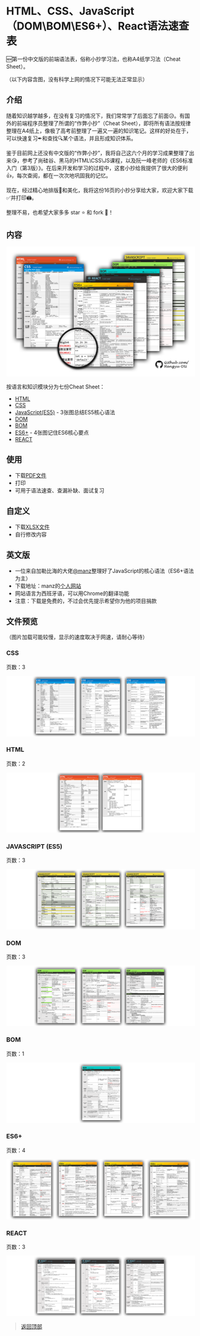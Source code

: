# HTML、CSS、JavaScript（DOM\BOM\ES6+）、React语法速查表



🆕第一份中文版的前端语法表，俗称小抄学习法，也称A4纸学习法（Cheat Sheet）。

（以下内容含图，没有科学上网的情况下可能无法正常显示）

## 介绍

随着知识越学越多，在没有复习的情况下，我们常常学了后面忘了前面😥。有国外的前端程序员整理了所谓的“作弊小抄”（Cheat Sheet），即将所有语法按规律整理在A4纸上，像极了高考前整理了一遍又一遍的知识笔记。这样的好处在于，可以快速复习✒和查找🔍某个语法，并且形成知识体系。

鉴于目前网上还没有中文版的“作弊小抄”，我将自己这六个月的学习成果整理了出来😘，参考了尚硅谷、黑马的HTML\CSS\JS课程，以及阮一峰老师的《ES6标准入门（第3版）》。在后来开发和学习的过程中，这套小抄给我提供了很大的便利👍，每次查阅，都在一次次地巩固我的记忆。

现在，经过精心地排版👑和美化，我将这份16页的小抄分享给大家，欢迎大家下载✅并打印🖨。

整理不易，也希望大家多多 star ⭐ 和 fork 🔧！

## 内容


![前端知识小抄主题图，无法显示时请检查网络连接是否异常](./preview/layout-transparent.png)

按语言和知识模块分为七份Cheat Sheet：

- [HTML](https://github.com/Hengyu-DU/Front-end-Cheatsheets/blob/master/pdf/HTML%20pdf-version.pdf)
- [CSS](https://github.com/Hengyu-DU/Front-end-Cheatsheets/blob/master/pdf/CSS%20pdf-version.pdf)
- [JavaScript(ES5)](https://github.com/Hengyu-DU/Front-end-Cheatsheets/blob/master/pdf/JavaScript%20pdf%20version.pdf) - 3张图总结ES5核心语法
- [DOM](https://github.com/Hengyu-DU/Front-end-Cheatsheets/blob/master/pdf/JavaScript-DOM%20pdf%20version.pdf)
- [BOM](https://github.com/Hengyu-DU/Front-end-Cheatsheets/blob/master/pdf/JavaScript-DOM%20pdf%20version.pdf)
- [ES6+](https://github.com/Hengyu-DU/Front-end-Cheatsheets/blob/master/pdf/ES6%2B%20pdf-version.pdf) - 4张图记住ES6核心要点
- [REACT](https://github.com/Hengyu-DU/Front-end-Cheatsheets/blob/master/pdf/React%E5%9F%BA%E7%A1%80%20pdf%20version.pdf)

## 使用

- 下载[PDF文件](https://github.com/Hengyu-DU/Front-end-Cheatsheets/tree/master/pdf)
- 打印
- 可用于语法速查、查漏补缺、面试复习

## 自定义

- 下载[XLSX文件](https://github.com/Hengyu-DU/Front-end-Cheatsheets/tree/master/xlsx)
- 自行修改内容

## 英文版

- 一位来自加勒比海的大佬[@manz](https://twitter.com/Manz)整理好了JavaScript的核心语法（ES6+语法为主）
- 下载地址：manz的[个人网站](https://lenguajejs.com/cheatsheets/)
- 网站语言为西班牙语，可以用Chrome的翻译功能
- 注意：下载是免费的，不过会优先提示希望你为他的项目捐款

## 文件预览

（图片加载可能较慢，显示的速度取决于网速，请耐心等待）

### CSS

页数：3

![CSS速查表预览图，无法显示时请检查网络连接是否异常](./preview/css.png)

### HTML

页数：2

![HTML速查表预览图，无法显示时请检查网络连接是否异常](./preview/html.png)

### JAVASCRIPT (ES5)

页数：3

![JS速查表预览图，无法显示时请检查网络连接是否异常](./preview/javascript.png)

### DOM

页数：3

![DOM速查表预览图，无法显示时请检查网络连接是否异常](./preview/dom.png)

### BOM

页数：1

![BOM速查表预览图，无法显示时请检查网络连接是否异常](./preview/bom.png)

### ES6+

页数：4

![ES6+速查表预览图，无法显示时请检查网络连接是否异常](./preview/es6+.png)

### REACT

页数：3

![REACT速查表预览图，无法显示时请检查网络连接是否异常](./preview/react.png)





>   [返回顶部](##介绍) 

